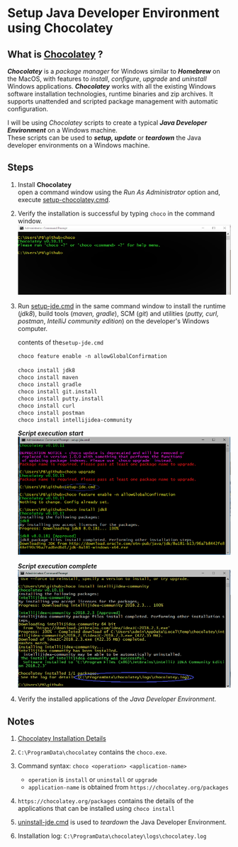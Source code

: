 # Setup Java Developer Environment using Chocolatey
## What is [Chocolatey](https://chocolatey.org/) ?
***Chocolatey*** is a _package manager_ for Windows similar to **_Homebrew_** on the MacOS, with features to _install_, _configure_, _upgrade_ and _uninstall_ Windows applications.
***Chocolatey*** works with all the existing Windows software installation technologies, runtime binaries and zip archives. It supports unattended and scripted package management with automatic configuration.

I will be using _Chocolatey_ scripts to create a typical ***Java Developer Environment*** on a Windows machine.  
These scripts can be used to ***setup, update*** or ***teardown*** the Java developer environments on a Windows machine.

## Steps
1. Install **Chocolatey**  
   open a command window using the _Run As Administrator_ option and, execute [setup-chocolatey.cmd](https://github.com/pbelathur/setup-jde-using-chocolatey/blob/master/setup-chocolatey.cmd).

2. Verify the installation is successful by typing `choco` in the command window.  
   ![setup script start](images/verify-chocolatey.PNG)  

3. Run [setup-jde.cmd](https://github.com/pbelathur/setup-jde-using-chocolatey/blob/master/setup-jde.cmd) in the same command window to install the runtime (_jdk8_), build tools (_maven, gradle_), SCM (_git_) and utilities (_putty, curl, postman_, _IntelliJ community edition_) on the developer's Windows computer.

    contents of the`setup-jde.cmd`

    ```
    choco feature enable -n allowGlobalConfirmation

    choco install jdk8
    choco install maven
    choco install gradle
    choco install git.install
    choco install putty.install
    choco install curl
    choco install postman
    choco install intellijidea-community
    ```

    ***Script execution start***
    ![setup-jde-1](images/setup-jde-1.PNG)  

    ***Script execution complete***
    ![setup-jde-2](images/setup-jde-2.PNG)

4. Verify the installed applications of the _Java Developer Environment_.

## Notes

1. [Chocolatey Installation Details](https://chocolatey.org/install)

2. `C:\ProgramData\chocolatey` contains the `choco.exe`.

3. Command syntax: `choco <operation> <application-name>`
    -  `operation` is `install` or `uninstall` or `upgrade`
    -  `application-name` is obtained from `https://chocolatey.org/packages`

4. `https://chocolatey.org/packages` contains the details of the applications that can be installed using `choco install`

5.  [uninstall-jde.cmd](https://github.com/pbelathur/setup-jde-using-chocolatey/blob/master/uninstall-jde.cmd) is used to _teardown_ the Java Developer Environment.

6. Installation log: `C:\ProgramData\chocolatey\logs\chocolatey.log`
